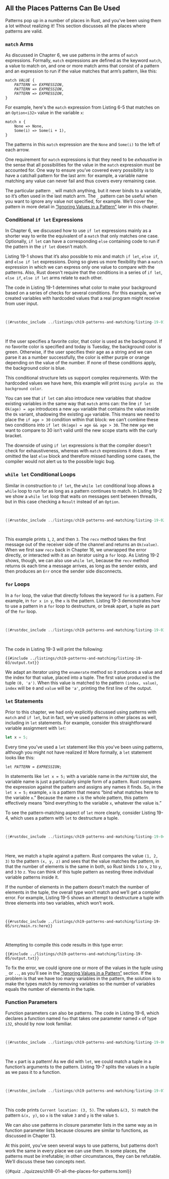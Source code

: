 ## All the Places Patterns Can Be Used

Patterns pop up in a number of places in Rust, and you’ve been using them a lot
without realizing it! This section discusses all the places where patterns are
valid.

### `match` Arms

As discussed in Chapter 6, we use patterns in the arms of `match` expressions.
Formally, `match` expressions are defined as the keyword `match`, a value to
match on, and one or more match arms that consist of a pattern and an
expression to run if the value matches that arm’s pattern, like this:

<!--
  Manually formatted rather than using Markdown intentionally: Markdown does not
  support italicizing code in the body of a block like this!
-->

<pre><code>match <em>VALUE</em> {
    <em>PATTERN</em> => <em>EXPRESSION</em>,
    <em>PATTERN</em> => <em>EXPRESSION</em>,
    <em>PATTERN</em> => <em>EXPRESSION</em>,
}</code></pre>

For example, here's the `match` expression from Listing 6-5 that matches on an
`Option<i32>` value in the variable `x`:

```rust,ignore
match x {
    None => None,
    Some(i) => Some(i + 1),
}
```

The patterns in this `match` expression are the `None` and `Some(i)` to the
left of each arrow.

One requirement for `match` expressions is that they need to be _exhaustive_ in
the sense that all possibilities for the value in the `match` expression must
be accounted for. One way to ensure you’ve covered every possibility is to have
a catchall pattern for the last arm: for example, a variable name matching any
value can never fail and thus covers every remaining case.

The particular pattern `_` will match anything, but it never binds to a
variable, so it’s often used in the last match arm. The `_` pattern can be
useful when you want to ignore any value not specified, for example. We’ll cover
the `_` pattern in more detail in [“Ignoring Values in a
Pattern”][ignoring-values-in-a-pattern]<!-- ignore --> later in this chapter.

### Conditional `if let` Expressions

In Chapter 6, we discussed how to use `if let` expressions mainly as a shorter
way to write the equivalent of a `match` that only matches one case.
Optionally, `if let` can have a corresponding `else` containing code to run if
the pattern in the `if let` doesn’t match.

Listing 19-1 shows that it’s also possible to mix and match `if let`, `else
if`, and `else if let` expressions. Doing so gives us more flexibility than a
`match` expression in which we can express only one value to compare with the
patterns. Also, Rust doesn't require that the conditions in a series of `if
let`, `else if`, `else if let` arms relate to each other.

The code in Listing 19-1 determines what color to make your background based on
a series of checks for several conditions. For this example, we’ve created
variables with hardcoded values that a real program might receive from user
input.

<Listing number="19-1" file-name="src/main.rs" caption="Mixing `if let`, `else if`, `else if let`, and `else`">

```rust
{{#rustdoc_include ../listings/ch19-patterns-and-matching/listing-19-01/src/main.rs}}
```

</Listing>

If the user specifies a favorite color, that color is used as the background.
If no favorite color is specified and today is Tuesday, the background color is
green. Otherwise, if the user specifies their age as a string and we can parse
it as a number successfully, the color is either purple or orange depending on
the value of the number. If none of these conditions apply, the background
color is blue.

This conditional structure lets us support complex requirements. With the
hardcoded values we have here, this example will print `Using purple as the
background color`.

You can see that `if let` can also introduce new variables that shadow existing
variables in the same way that `match` arms can: the line `if let Ok(age) = age`
introduces a new `age` variable that contains the value inside the `Ok` variant,
shadowing the existing `age` variable. This means we need to place the `if age >
30` condition within that block: we can’t combine these two conditions into `if
let Ok(age) = age && age > 30`. The new `age` we want to compare to 30 isn’t
valid until the new scope starts with the curly bracket.

The downside of using `if let` expressions is that the compiler doesn’t check
for exhaustiveness, whereas with `match` expressions it does. If we omitted the
last `else` block and therefore missed handling some cases, the compiler would
not alert us to the possible logic bug.

### `while let` Conditional Loops

Similar in construction to `if let`, the `while let` conditional loop allows a
`while` loop to run for as long as a pattern continues to match. In Listing 19-2
we show a `while let` loop that waits on messages sent between threads, but in
this case checking a `Result` instead of an `Option`.


<Listing number="19-2" caption="Using a `while let` loop to print values for as long as `rx.recv()` returns `Ok`">

```rust
{{#rustdoc_include ../listings/ch19-patterns-and-matching/listing-19-02/src/main.rs:here}}
```

</Listing>

This example prints `1`, `2`, and then `3`. The `recv` method takes the first
message out of the receiver side of the channel and returns an `Ok(value)`. When
we first saw `recv` back in Chapter 16, we unwrapped the error directly, or
interacted with it as an iterator using a `for` loop. As Listing 19-2 shows,
though, we can also use `while let`, because the `recv` method returns `Ok` each
time a message arrives, as long as the sender exists, and then produces an `Err`
once the sender side disconnects.

### `for` Loops

In a `for` loop, the value that directly follows the keyword `for` is a
pattern. For example, in `for x in y`, the `x` is the pattern. Listing 19-3
demonstrates how to use a pattern in a `for` loop to destructure, or break
apart, a tuple as part of the `for` loop.

<Listing number="19-3" caption="Using a pattern in a `for` loop to destructure a tuple">

```rust
{{#rustdoc_include ../listings/ch19-patterns-and-matching/listing-19-03/src/main.rs:here}}
```

</Listing>

The code in Listing 19-3 will print the following:

```console
{{#include ../listings/ch19-patterns-and-matching/listing-19-03/output.txt}}
```

We adapt an iterator using the `enumerate` method so it produces a value and
the index for that value, placed into a tuple. The first value produced is the
tuple `(0, 'a')`. When this value is matched to the pattern `(index, value)`,
`index` will be `0` and `value` will be `'a'`, printing the first line of the
output.

### `let` Statements

Prior to this chapter, we had only explicitly discussed using patterns with
`match` and `if let`, but in fact, we’ve used patterns in other places as well,
including in `let` statements. For example, consider this straightforward
variable assignment with `let`:

```rust
let x = 5;
```

Every time you've used a `let` statement like this you've been using patterns,
although you might not have realized it! More formally, a `let` statement looks
like this:

<!--
  Manually formatted rather than using Markdown intentionally: Markdown does not
  support italicizing code in the body of a block like this!
-->

<pre>
<code>let <em>PATTERN</em> = <em>EXPRESSION</em>;</code>
</pre>

In statements like `let x = 5;` with a variable name in the _`PATTERN`_ slot,
the variable name is just a particularly simple form of a pattern. Rust compares
the expression against the pattern and assigns any names it finds. So, in the
`let x = 5;` example, `x` is a pattern that means “bind what matches here to the
variable `x`.” Because the name `x` is the whole pattern, this pattern
effectively means “bind everything to the variable `x`, whatever the value is.”

To see the pattern-matching aspect of `let` more clearly, consider Listing
19-4, which uses a pattern with `let` to destructure a tuple.

<Listing number="19-4" caption="Using a pattern to destructure a tuple and create three variables at once">

```rust
{{#rustdoc_include ../listings/ch19-patterns-and-matching/listing-19-04/src/main.rs:here}}
```

</Listing>

Here, we match a tuple against a pattern. Rust compares the value `(1, 2, 3)` to
the pattern `(x, y, z)` and sees that the value matches the pattern, in that the
number of elements is the same in both, so Rust binds `1` to `x`, `2` to `y`,
and `3` to `z`. You can think of this tuple pattern as nesting three individual
variable patterns inside it.

If the number of elements in the pattern doesn’t match the number of elements
in the tuple, the overall type won’t match and we’ll get a compiler error. For
example, Listing 19-5 shows an attempt to destructure a tuple with three
elements into two variables, which won’t work.

<Listing number="19-5" caption="Incorrectly constructing a pattern whose variables don’t match the number of elements in the tuple">

```rust,ignore,does_not_compile
{{#rustdoc_include ../listings/ch19-patterns-and-matching/listing-19-05/src/main.rs:here}}
```

</Listing>

Attempting to compile this code results in this type error:

```console
{{#include ../listings/ch19-patterns-and-matching/listing-19-05/output.txt}}
```

To fix the error, we could ignore one or more of the values in the tuple using
`_` or `..`, as you’ll see in the [“Ignoring Values in a
Pattern”][ignoring-values-in-a-pattern]<!-- ignore --> section. If the problem
is that we have too many variables in the pattern, the solution is to make the
types match by removing variables so the number of variables equals the number
of elements in the tuple.

### Function Parameters

Function parameters can also be patterns. The code in Listing 19-6, which
declares a function named `foo` that takes one parameter named `x` of type
`i32`, should by now look familiar.

<Listing number="19-6" caption="A function signature uses patterns in the parameters">

```rust
{{#rustdoc_include ../listings/ch19-patterns-and-matching/listing-19-06/src/main.rs:here}}
```

</Listing>

The `x` part is a pattern! As we did with `let`, we could match a tuple in a
function’s arguments to the pattern. Listing 19-7 splits the values in a tuple
as we pass it to a function.

<Listing number="19-7" file-name="src/main.rs" caption="A function with parameters that destructure a tuple">

```rust
{{#rustdoc_include ../listings/ch19-patterns-and-matching/listing-19-07/src/main.rs}}
```

</Listing>

This code prints `Current location: (3, 5)`. The values `&(3, 5)` match the
pattern `&(x, y)`, so `x` is the value `3` and `y` is the value `5`.

We can also use patterns in closure parameter lists in the same way as in
function parameter lists because closures are similar to functions, as discussed
in Chapter 13.

At this point, you’ve seen several ways to use patterns, but patterns don’t work
the same in every place we can use them. In some places, the patterns must be
irrefutable; in other circumstances, they can be refutable. We’ll discuss these
two concepts next.

{{#quiz ../quizzes/ch18-01-all-the-places-for-patterns.toml}}

[ignoring-values-in-a-pattern]: ch19-03-pattern-syntax.html#ignoring-values-in-a-pattern
